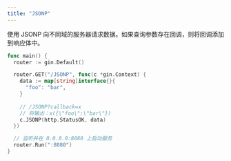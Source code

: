 ```yaml
---
title: "JSONP"
---
```


使用 JSONP 向不同域的服务器请求数据。如果查询参数存在回调，则将回调添加到响应体中。

```go
func main() {
  router := gin.Default()

  router.GET("/JSONP", func(c *gin.Context) {
    data := map[string]interface{}{
      "foo": "bar",
    }
    
    // /JSONP?callback=x
    // 将输出：x({\"foo\":\"bar\"})
    c.JSONP(http.StatusOK, data)
  })

  // 监听并在 0.0.0.0:8080 上启动服务
  router.Run(":8080")
}
```
